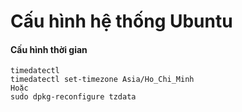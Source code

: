 # Cấu hình hệ thống Ubuntu

#### Cấu hình thời gian

```
timedatectl 
timedatectl set-timezone Asia/Ho_Chi_Minh
Hoặc
sudo dpkg-reconfigure tzdata
```

